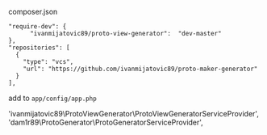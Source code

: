 
  composer.json

    "require-dev": {
          "ivanmijatovic89/proto-view-generator":  "dev-master"
  	},
    "repositories": [
      {
        "type": "vcs",
        "url": "https://github.com/ivanmijatovic89/proto-maker-generator"
      }
    ],

add to `app/config/app.php`


   'ivanmijatovic89\ProtoViewGenerator\ProtoViewGeneratorServiceProvider',
   'dam1r89\ProtoGenerator\ProtoGeneratorServiceProvider',
